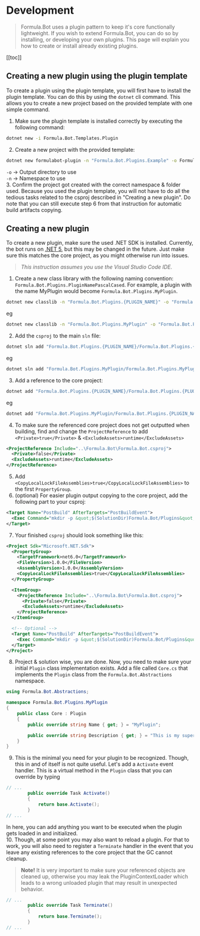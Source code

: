# Development
> Formula.Bot uses a plugin pattern to keep it's core functionally lightweight. If you wish to extend Formula.Bot, you can do so by installing, or developing your own plugins. This page will explain you how to create or install already existing plugins.

[[toc]]

## Creating a new plugin using the plugin template
To create a plugin using the plugin template, you will first have to install the plugin template. You can do this by using the `dotnet` cli command. This allows you to create a new project based on the provided template with one simple command.
1. Make sure the plugin template is installed correctly by executing the following command:
```sh
dotnet new -i Formula.Bot.Templates.Plugin
```
2. Create a new project with the provided template:
```sh
dotnet new formulabot-plugin -n "Formula.Bot.Plugins.Example" -o Formula.Bot.Plugins.Example
```
`-o` -> Output directory to use  
`-n` -> Namespace to use   
3. Confirm the project got created with the correct namespace & folder used.
Because you used the plugin template, you will not have to do all the tedious tasks related to the csproj described in "Creating a new plugin". Do note that you can still execute step 6 from that instruction for automatic build artifacts copying.

## Creating a new plugin
To create a new plugin, make sure the used .NET SDK is installed. Currently, the bot runs on [.NET 5](https://dotnet.microsoft.com/download/dotnet/5.0), but this may be changed in the future. Just make sure this matches the core project, as you might otherwise run into issues.  
> _This instruction assumes you use the Visual Studio Code IDE._
1. Create a new class library with the following naming convention: `Formula.Bot.Plugins.PluginNamePascalCased`. For example, a plugin with the name MyPlugin would become `Formula.Bot.Plugins.MyPlugin`.
```sh
dotnet new classlib -n "Formula.Bot.Plugins.{PLUGIN_NAME}" -o "Formula.Bot.Plugins.{PLUGIN_NAME}"
```
eg
```sh
dotnet new classlib -n "Formula.Bot.Plugins.MyPlugin" -o "Formula.Bot.Plugins.MyPlugin"
```
2. Add the `csproj` to the main `sln` file:
```sh
dotnet sln add "Formula.Bot.Plugins.{PLUGIN_NAME}/Formula.Bot.Plugins.{PLUGIN_NAME}.csproj"
```
eg
```sh
dotnet sln add "Formula.Bot.Plugins.MyPlugin/Formula.Bot.Plugins.MyPlugin.csproj"
```
3. Add a reference to the core project:
```sh
dotnet add "Formula.Bot.Plugins.{PLUGIN_NAME}/Formula.Bot.Plugins.{PLUGIN_NAME}.csproj" reference "Formula.Bot/Formula.Bot.csproj"
```
eg
```sh
dotnet add "Formula.Bot.Plugins.MyPlugin/Formula.Bot.Plugins.{PLUGIN_NAME}.csproj" reference "Formula.Bot/Formula.Bot.csproj"
```
4. To make sure the referenced core project does not get outputted when building, find and change the `ProjectReference` to add `<Private>true</Private>` & `<ExcludeAssets>runtime</ExcludeAssets>`
```xml
<ProjectReference Include="..\Formula.Bot\Formula.Bot.csproj">
  <Private>false</Private>
  <ExcludeAssets>runtime</ExcludeAssets>
</ProjectReference>
```
5. Add `<CopyLocalLockFileAssemblies>true</CopyLocalLockFileAssemblies>` to the first `PropertyGroup`.
6. (optional) For easier plugin output copying to the core project, add the following part to your csproj:
```xml
<Target Name="PostBuild" AfterTargets="PostBuildEvent">
  <Exec Command="mkdir -p &quot;$(SolutionDir)Formula.Bot/Plugins&quot;;cp -RTf &quot;$(TargetDir)&quot; &quot;$(SolutionDir)Formula.Bot/Plugins/$(TargetName)&quot;" />
</Target>
```
7. Your finished `csproj` should look something like this:
```xml
<Project Sdk="Microsoft.NET.Sdk">
  <PropertyGroup>
    <TargetFramework>net6.0</TargetFramework>
    <FileVersion>1.0.0</FileVersion>
    <AssemblyVersion>1.0.0</AssemblyVersion>
    <CopyLocalLockFileAssemblies>true</CopyLocalLockFileAssemblies>
  </PropertyGroup>

  <ItemGroup>
    <ProjectReference Include="..\Formula.Bot\Formula.Bot.csproj">
      <Private>false</Private>
      <ExcludeAssets>runtime</ExcludeAssets>
    </ProjectReference>
  </ItemGroup>

  <!-- Optional -->
  <Target Name="PostBuild" AfterTargets="PostBuildEvent">
    <Exec Command="mkdir -p &quot;$(SolutionDir)Formula.Bot/Plugins&quot;;cp -RTf &quot;$(TargetDir)&quot; &quot;$(SolutionDir)Formula.Bot/Plugins/$(TargetName)&quot;" />
  </Target>
</Project>
```
8. Project & solution wise, you are done. Now, you need to make sure your initial `Plugin` class implementation exists. Add a file called `Core.cs` that implements the `Plugin` class from the `Formula.Bot.Abstractions` namespace.
```csharp
using Formula.Bot.Abstractions;

namespace Formula.Bot.Plugins.MyPlugin
{
    public class Core : Plugin
    {
        public override string Name { get; } = "MyPlugin";

        public override string Description { get; } = "This is my super cool plugin. Yup, I made this myself.";
    }
}
```
9. This is the minimal you need for your plugin to be recognized. Though, this in and of itself is not quite useful. Let's add a `Activate` event handler. This is a virtual method in the `Plugin` class that you can override by typing
```csharp
// ...
        public override Task Activate()
        {
            return base.Activate();
        }
// ...
```
In here, you can add anything you want to be executed when the plugin gets loaded in and initialized.  
10. Though, at some point you may also want to reload a plugin. For that to work, you will also need to register a `Terminate` handler in the event that you leave any existing references to the core project that the GC cannot cleanup.
> **Note!** It is very important to make sure your referenced objects are cleaned up, otherwise you may leak the PluginContextLoader which leads to a wrong unloaded plugin that may result in unexpected behavior.
```csharp
// ...
        public override Task Terminate()
        {
            return base.Terminate();
        }
// ...
```
